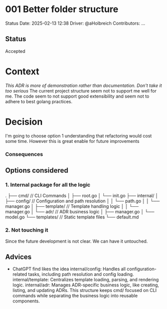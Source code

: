 
# 001 Better folder structure

Status Date: 2025-02-13 12:38
Driver: @aHolbreich
Contributors: ...

## Status
Accepted

# Context 
*This ADR is more of demonstration rather than documentation. Don't take it too serious*
The current project structure seem not to support me well for me.
The code seem to not support good extensibility and seem not to adhere to best golang practices. 

# Decision
I'm going to choose option 1 understanding that refactoring would cost some time. However this is great enable for future improvements

### Consequences

## Options considered

### 1. Internal package for all the logic

.
├── cmd/                    // CLI Commands
│   ├── root.go
│   └── init.go
├── internal/
│   ├── config/             // Configuration and path resolution
│   │   └── path.go
│   │   └── manager.go
│   ├── template/           // Template handling logic
│   │   └── manager.go
│   └── adr/                // ADR business logic
│       ├── manager.go
│       └── model.go
└── templates/              // Static template files
    └── default.md

### 2. Not touching it
    
Since the future development is not clear. We can have it untouched.

## Advices

* ChatGPT find likes the idea internal/config: Handles all configuration-related tasks, including path resolution and config loading.
    internal/template: Centralizes template loading, parsing, and rendering logic.
    internal/adr: Manages ADR-specific business logic, like creating, listing, and updating ADRs.
    This structure keeps cmd/ focused on CLI commands while separating the business logic into reusable components.
